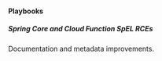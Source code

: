 
#### Playbooks

##### Spring Core and Cloud Function SpEL RCEs

Documentation and metadata improvements.
